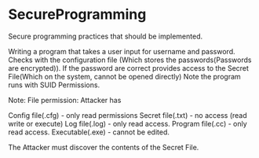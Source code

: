 # SecureProgramming
Secure programming practices that should be implemented.

Writing a program that takes a user input for username and password.
Checks with the configuration file (Which stores the passwords(Passwords are encrypted)).
If the password are correct provides access to the Secret File(Which on the system, cannot be opened directly)
Note the program runs with SUID Permissions.

Note:
File permission:
Attacker has

Config file(.cfg) - only read permissions
Secret file(.txt) - no access (read write or execute)
Log file(.log) - only read access.
Program file(.cc) - only read access.
Executable(.exe) - cannot be edited.


The Attacker must discover the contents of the Secret File.

